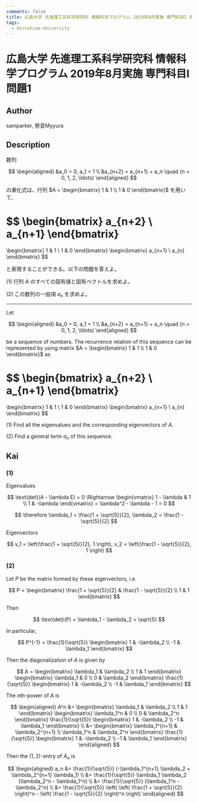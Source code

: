 ```yaml
---
comments: false
title: 広島大学 先進理工系科学研究科 情報科学プログラム 2019年8月実施 専門科目I 問題1
tags:
  - Hiroshima-University
---
```

# 広島大学 先進理工系科学研究科 情報科学プログラム 2019年8月実施 専門科目I 問題1


## **Author**
samparker, 祭音Myyura

## **Description**
数列

$$
\begin{aligned}
    &a_0 = 0, a_1 = 1 \\
    &a_{n+2} = a_{n+1} + a_n \quad (n = 0, 1, 2, \ldots)
\end{aligned}
$$

の漸化式は、行列 $A = \begin{bmatrix} 1 & 1 \\ 1 & 0 \end{bmatrix}$ を用いて、

$$
\begin{bmatrix}
    a_{n+2} \\ a_{n+1}
\end{bmatrix}
=
\begin{bmatrix}
    1 & 1 \\ 1 & 0
\end{bmatrix}
\begin{bmatrix}
    a_{n+1} \\ a_{n}
\end{bmatrix}
$$

と表現することができる。以下の問題を答えよ。

(1) 行列 $A$ のすべての固有値と固有ベクトルを求めよ。

(2) この数列の一般項 $a_n$ を求めよ。

--------------------------------------------------------

Let

$$
\begin{aligned}
    &a_0 = 0, a_1 = 1 \\
    &a_{n+2} = a_{n+1} + a_n \quad (n = 0, 1, 2, \ldots)
\end{aligned}
$$

be a sequence of numbers. The recurrence relation of this sequence can be represented by using matrix $A = \begin{bmatrix} 1 & 1 \\ 1 & 0 \end{bmatrix}$ as

$$
\begin{bmatrix}
    a_{n+2} \\ a_{n+1}
\end{bmatrix}
=
\begin{bmatrix}
    1 & 1 \\ 1 & 0
\end{bmatrix}
\begin{bmatrix}
    a_{n+1} \\ a_{n}
\end{bmatrix}
$$

(1) Find all the eigenvalues and the corresponding eigenvectors of $A$.

(2) Find a general term $a_n$ of this sequence.

## **Kai**
### (1)
Eigenvalues

$$
\text{det}(A - \lambda E) = 0 \Rightarrow
\begin{vmatrix}
    1 - \lambda  & 1 \\ 1 & -\lambda
\end{vmatrix}
= \lambda^2 - \lambda - 1 = 0
$$

$$
\therefore \lambda_1 = \frac{1 + \sqrt{5}}{2}, \lambda_2 = \frac{1 - \sqrt{5}}{2}
$$

Eigenvectors

$$
v_1 = \left(\frac{1 + \sqrt{5}}{2}, 1 \right), v_2 = \left(\frac{1 - \sqrt{5}}{2}, 1 \right)
$$

### (2)
Let $P$ be the matrix formed by these eigenvectors, i.e.

$$
P = \begin{bmatrix}
    \frac{1 + \sqrt{5}}{2} & \frac{1 - \sqrt{5}}{2} \\
    1 & 1
\end{bmatrix}
$$

Then

$$
\text{det}(P) = \lambda_1 - \lambda_2 = \sqrt{5} 
$$

In particular,

$$
P^{-1} = \frac{1}{\sqrt{5}} \begin{bmatrix}
    1 & -\lambda_2 \\
    -1 & \lambda_1
\end{bmatrix}
$$

Then the diagonalization of $A$ is given by

$$
A = \begin{bmatrix}
    \lambda_1 & \lambda_2 \\ 
    1 & 1
\end{bmatrix}
\begin{bmatrix}
    \lambda_1 & 0 \\ 0 & \lambda_2
\end{bmatrix}
\frac{1}{\sqrt{5}} \begin{bmatrix}
    1 & -\lambda_2 \\
    -1 & \lambda_1
\end{bmatrix}
$$

The $n$th-power of $A$ is

$$
\begin{aligned}
A^n &= \begin{bmatrix}
    \lambda_1 & \lambda_2 \\ 
    1 & 1
\end{bmatrix}
\begin{bmatrix}
    \lambda_1^n & 0 \\ 0 & \lambda_2^n
\end{bmatrix}
\frac{1}{\sqrt{5}} \begin{bmatrix}
    1 & -\lambda_2 \\
    -1 & \lambda_1
\end{bmatrix} \\
&= \begin{bmatrix}
    \lambda_1^{n+1} & \lambda_2^{n+1} \\ 
    \lambda_1^n & \lambda_2^n
\end{bmatrix}
\frac{1}{\sqrt{5}} \begin{bmatrix}
    1 & -\lambda_2 \\
    -1 & \lambda_1
\end{bmatrix}
\end{aligned}
$$

Then the $(1, 2)$-entry of $A_n$ is

$$
\begin{aligned}
a_n &= \frac{1}{\sqrt{5}} (-\lambda_1^{n+1} \lambda_2 + \lambda_2^{n+1} \lambda_1) \\
&= \frac{1}{\sqrt{5}} \lambda_1 \lambda_2 (\lambda_2^n - \lambda_1^n) \\
&= \frac{1}{\sqrt{5}} (\lambda_1^n - \lambda_2^n) \\
&= \frac{1}{\sqrt{5}} \left( \left( \frac{1 + \sqrt{5}}{2} \right)^n  - \left( \frac{1 - \sqrt{5}}{2} \right)^n \right)
\end{aligned}
$$
